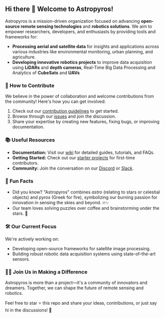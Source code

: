 ## Hi there 👋 Welcome to Astropyros!

Astropyros is a mission-driven organization focused on advancing **open-source remote sensing technologies** and **robotics solutions**. We aim to empower researchers, developers, and enthusiasts by providing tools and frameworks for:

- **Processing aerial and satellite data** for insights and applications across various industries like environmental monitoring, urban planning, and agriculture.
- **Developing innovative robotics projects** to improve data acquisition using **LiDARs** and **depth cameras**, Real-Time Big Data Processing and Analytics of **CubeSats** and **UAVs**

### 🌟 How to Contribute
We believe in the power of collaboration and welcome contributions from the community! Here's how you can get involved:
1. Check out our [contribution guidelines](#) to get started.
2. Browse through our [issues](#) and join the discussion.
3. Share your expertise by creating new features, fixing bugs, or improving documentation.

### 📚 Useful Resources
- **Documentation:** Visit our [wiki](#) for detailed guides, tutorials, and FAQs.
- **Getting Started:** Check out our [starter projects](#) for first-time contributors.
- **Community:** Join the conversation on our [Discord](#) or [Slack](#).

### 🌱 Fun Facts
- Did you know? "Astropyros" combines *astro* (relating to stars or celestial objects) and *pyros* (Greek for fire), symbolizing our burning passion for innovation in sensing the skies and beyond. 🔥✨
- Our team loves solving puzzles over coffee and brainstorming under the stars. 🌌

### 🛠️ Our Current Focus
We're actively working on:
- Developing open-source frameworks for satellite image processing.
- Building robust robotic data acquisition systems using state-of-the-art sensors.

### 🧙‍♂️ Join Us in Making a Difference
Astropyros is more than a project—it's a community of innovators and dreamers. Together, we can shape the future of remote sensing and robotics.

Feel free to star ⭐ this repo and share your ideas, contributions, or just say hi in the discussions! 💬
